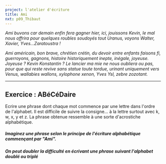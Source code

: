 ```yaml
---
project: l'atelier d'écriture
title: Ami
nxt: p09_Thibaut
---
```


_Ami buvons car demain enfin fera gagner hier, ici, jouissons Kevin, le mal nous offrira pour quelques roubles soudoyés tout Uranus, voyons Walter, Xavier, Yves...Zaratoustra !_

_Ami américain, bon brave, chrétien crétin, du devoir entre enfants faisons fi, guerroyons, gagnons, histoire historiquement inepte, inégale, joyeuse. Joyeuse ? Kevin Konstantin ? Le lancier ma mie ne nous oubliera ou pas, pour que qui reste revive sans statue toute tordue, urinant uniquement vers Venus, wallabies wallons, xylophone xenon, Yves Ysl, zebre zozotant._

---
## Exercice : ABéCéDaire
Ecrire une phrase dont chaque mot commence par une lettre dans l'ordre de l'alphabet. Il est difficile de suivre la consigne... à la lettre surtout avec k, w, x, y et z. La phrase obtenue ressemble à une sorte d'acrostiche alphabétique.

##### Imaginez une phrase selon le principe de l'écriture alphabétique commençant par "Ami".

##### On peut doubler la difficulté en écrivant une phrase suivant l'alphabet doublé ou triplé

